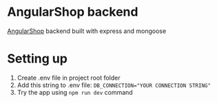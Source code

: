 # AngularShop backend
[AngularShop](https://github.com/BeloMaximka/AngularShop) backend built with express and mongoose
# Setting up
1. Create .env file in project root folder
2. Add this string to .env file: `DB_CONNECTION="YOUR CONNECTION STRING"`
3. Try the app using `npm run dev` command
